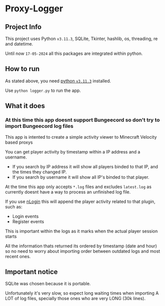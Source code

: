 # Proxy-Logger

## Project Info

This project uses Python `v3.11.3`, SQLite, Tkinter, hashlib, os, threading, re and datetime.

Until now `17-05-2024` all this packages are integrated within python.

## How to run

As stated above, you need [python `v3.11.3`](https://www.python.org/downloads/release/python-3113/) installed.

Use `python logger.py` to run the app.

## What it does

### At this time this app doesnt support Bungeecord so don't try to import Bungeecord log files
This app is intented to create a simple activity viewer to Minecraft Velocity based proxys

You can get player activity by timestamp within a IP address and a username.
- If you search by IP address it will show all players binded to that IP, and the times they changed IP.
- If you search by username it will show all IP's binded to that player.

At the time this app only accepts `*.log` files and excludes `latest.log` as currently doesnt have a way to process an unfinished log file.

If you use [nLogin](https://en.docs.nickuc.com/) this will append the player activity related to that plugin, such as:

- Login events
- Register events

This is important within the logs as it marks when the actual player session starts

All the information thats returned its ordered by timestamp (date and hour) so no need to worry about importing order between outdated logs and most recent ones.

## Important notice

SQLite was chosen because it is portable.

Unfortunately it's very slow, so expect long waiting times when importing A LOT of log files, specially those ones who are very LONG (30k lines).